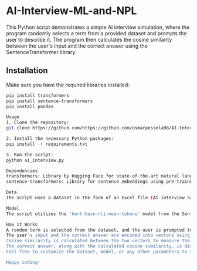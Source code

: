 # AI-Interview-ML-and-NPL

This Python script demonstrates a simple AI interview simulation, where the program randomly selects a term from a provided dataset and prompts the user to describe it. The program then calculates the cosine similarity between the user's input and the correct answer using the SentenceTransformer library.

## Installation

Make sure you have the required libraries installed:

```bash
pip install transformers
pip install sentence-transformers
pip install pandas

Usage
1. Clone the repository:
git clone https://github.com/https://github.com/osmarpessela98/AI-Interview-ML-and-NPL/edit/main.git

2. Install the necessary Python packages:
pip install -r requirements.txt

3. Run the script:
python ai_interview.py

Dependencies
transformers: Library by Hugging Face for state-of-the-art natural language processing.
sentence-transformers: Library for sentence embeddings using pre-trained models.

Data
The script uses a dataset in the form of an Excel file (AI interview sample dataset.xlsx) containing terms and their corresponding definitions. The data is loaded into a Pandas DataFrame for processing.

Model
The script utilizes the 'bert-base-nli-mean-tokens' model from the SentenceTransformer library to encode text into vectors.

How it Works
A random term is selected from the dataset, and the user is prompted to describe it.
The user's input and the correct answer are encoded into vectors using the SentenceTransformer model.
Cosine similarity is calculated between the two vectors to measure the similarity.
The correct answer, along with the calculated cosine similarity, is displayed.
Feel free to customize the dataset, model, or any other parameters to suit your specific use case.

Happy coding!
